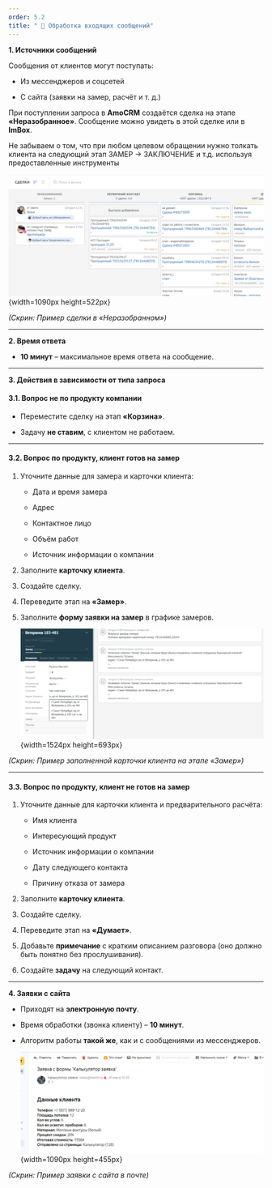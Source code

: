 ```yaml
---
order: 5.2
title: " 📩 Обработка входящих сообщений"
---
```


**1\. Источники сообщений**

Сообщения от клиентов могут поступать:

-  Из мессенджеров и соцсетей

-  С сайта (заявки на замер, расчёт и т. д.)

При поступлении запроса в **AmoCRM** создаётся сделка на этапе **«Неразобранное»**. Сообщение можно увидеть в этой сделке или в **ImBox**.

Не забываем о том, что при любом целевом обращении нужно толкать клиента на следующий этап ЗАМЕР -> ЗАКЛЮЧЕНИЕ и т.д. используя предоставленные инструменты

![](./obrabotke-vkhodyaschikh-soobscheniy.png){width=1090px height=522px}

*(Cкрин: Пример сделки в «Неразобранном»)*

---

**2\. Время ответа**

-  **10 минут** – максимальное время ответа на сообщение.

---

**3\. Действия в зависимости от типа запроса**

#### **3\.1. Вопрос не по продукту компании**

-  Переместите сделку на этап **«Корзина»**.

-  Задачу **не ставим**, с клиентом не работаем.

---

#### **3\.2. Вопрос по продукту, клиент готов на замер**

1. Уточните данные для замера и карточки клиента:

   -  Дата и время замера

   -  Адрес

   -  Контактное лицо

   -  Объём работ

   -  Источник информации о компании

2. Заполните **карточку клиента**.

3. Создайте сделку.

4. Переведите этап на **«Замер»**.

5. Заполните **форму заявки на замер** в графике замеров.

   ![](./obrabotke-vkhodyaschikh-soobscheniy-2.png){width=1524px height=693px}

*(Cкрин: Пример заполненной карточки клиента на этапе «Замер»)*

---

#### **3\.3. Вопрос по продукту, клиент не готов на замер**

1. Уточните данные для карточки клиента и предварительного расчёта:

   -  Имя клиента

   -  Интересующий продукт

   -  Источник информации о компании

   -  Дату следующего контакта

   -  Причину отказа от замера

2. Заполните **карточку клиента**.

3. Создайте сделку.

4. Переведите этап на **«Думает»**.

5. Добавьте **примечание** с кратким описанием разговора (оно должно быть понятно без прослушивания).

6. Создайте **задачу** на следующий контакт.



---

**4\. Заявки с сайта**

-  Приходят на **электронную почту**.

-  Время обработки (звонка клиенту) – **10 минут**.

-  Алгоритм работы **такой же**, как и с сообщениями из мессенджеров.

   ![](./obrabotke-vkhodyaschikh-soobscheniy-3.png){width=1090px height=455px}

*(Скрин: Пример заявки с сайта в почте)*